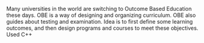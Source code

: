 Many universities in the world are switching to Outcome Based Education these days. OBE is a way of designing and organizing curriculum. OBE also guides about testing and examination. Idea is to first define some learning outcomes, and then design programs and courses to meet these objectives.
Used C++
